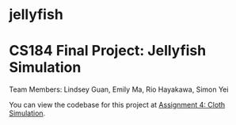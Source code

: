 # jellyfish
# CS184 Final Project: Jellyfish Simulation
Team Members: Lindsey Guan, Emily Ma, Rio Hayakawa, Simon Yei

You can view the codebase for this project at [Assignment 4: Cloth Simulation](https://cs184.eecs.berkeley.edu/sp21/docs/proj4).
